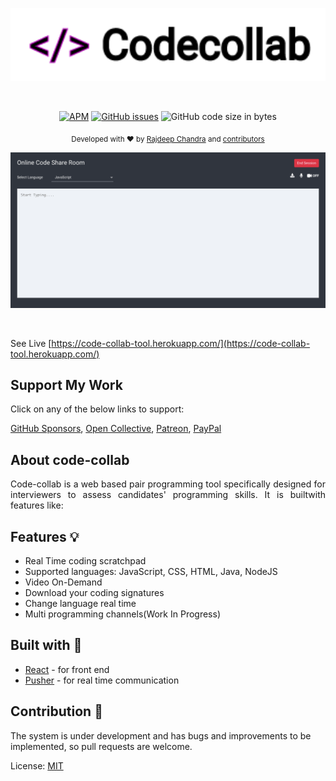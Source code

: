 <p align="center">
  <img src="https://github.com/Rajdeepc/code-collab/blob/master/github/logocode.png?raw=true" width="600">
</p><br>

<p align="center"><a href="https://github.com/Rajdeepc/code-collab/blob/master/LICENSE.md"><img alt="APM" src="https://img.shields.io/apm/l/react"></a> <a href="https://github.com/Rajdeepc/code-collab/issues"><img alt="GitHub issues" src="https://img.shields.io/github/issues/Rajdeepc/code-collab"></a> <img alt="GitHub code size in bytes" src="https://img.shields.io/github/languages/code-size/Rajdeepc/code-collab">
</p>

<p align="center">
  <sub>Developed with ❤︎ by
    <a href="https://github.com/Rajdeepc">Rajdeep Chandra</a> and
    <a href="https://github.com/Rajdeepc/code-collab/graphs/contributors">contributors</a>
  </sub>
</p>

<p align="center">
  <img src="https://github.com/Rajdeepc/code-collab/blob/master/github/code.png?raw=true" width="600">
</p><br>



 See Live [https://code-collab-tool.herokuapp.com/](https://code-collab-tool.herokuapp.com/)

 ## Support My Work

Click on any of the below links to support:

[GitHub Sponsors](https://github.com/sponsors/Rajdeepc), 
[Open Collective](https://opencollective.com/rajdeep-chandra), 
[Patreon](https://www.patreon.com/chandraraj), 
[PayPal](https://www.paypal.me/RajdeepC)

## About code-collab

<p style="text-align: justify">Code-collab is a web based pair programming tool specifically designed for interviewers to assess candidates' programming skills. It is builtwith features like:

## Features 💡

- Real Time coding scratchpad
- Supported languages: JavaScript, CSS, HTML, Java, NodeJS
- Video On-Demand
- Download your coding signatures
- Change language real time
- Multi programming channels(Work In Progress)


## Built with 🔧

- [React](https://github.com/React) - for front end
- [Pusher](https://github.com/pusher) - for real time communication

## Contribution 🥰

The system is under development and has bugs and improvements to be implemented, so pull requests are welcome.

License:
[MIT](https://choosealicense.com/licenses/mit/)
